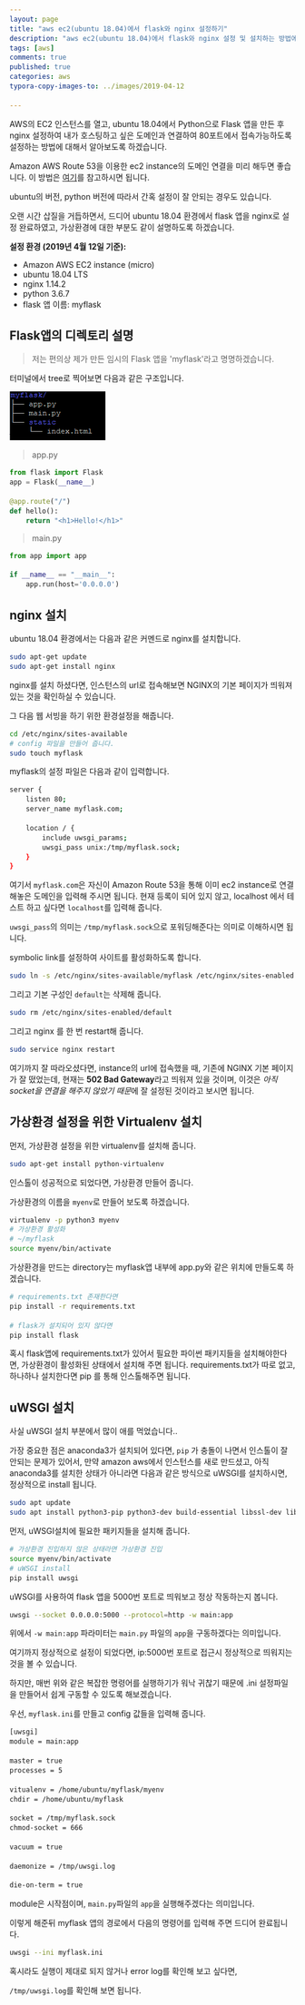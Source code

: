 ```yaml
---
layout: page
title: "aws ec2(ubuntu 18.04)에서 flask와 nginx 설정하기"
description: "aws ec2(ubuntu 18.04)에서 flask와 nginx 설정 및 설치하는 방법에 대하여 알아보겠습니다"
tags: [aws]
comments: true
published: true
categories: aws
typora-copy-images-to: ../images/2019-04-12

---
```




AWS의 EC2 인스턴스를 열고, ubuntu 18.04에서 Python으로 Flask 앱을 만든 후 nginx 설정하여 내가 호스팅하고 싶은 도메인과 연결하여 80포트에서 접속가능하도록 설정하는 방법에 대해서 알아보도록 하겠습니다. 

Amazon AWS Route 53을 이용한 ec2 instance의 도메인 연결을 미리 해두면 좋습니다. 이 방법은 [여기](<https://teddylee777.github.io/aws/%EC%95%84%EB%A7%88%EC%A1%B4AWS-%EC%9D%B8%EC%8A%A4%ED%84%B4%EC%8A%A4-%EB%8F%84%EB%A9%94%EC%9D%B8-%EC%97%B0%EA%B2%B0%ED%95%98%EA%B8%B0>)를 참고하시면 됩니다.

ubuntu의 버전, python 버전에 따라서 간혹 설정이 잘 안되는 경우도 있습니다.

오랜 시간 삽질을 거듭하면서, 드디어 ubuntu 18.04 환경에서 flask 앱을 nginx로 설정 완료하였고, 가상환경에 대한 부분도 같이 설명하도록 하겠습니다.



**설정 환경 (2019년 4월 12일 기준):**

- Amazon AWS EC2 instance (micro)
- ubuntu 18.04 LTS
- nginx 1.14.2
- python 3.6.7
- flask 앱 이름: myflask





## Flask앱의 디렉토리 설명

> 저는 편의상 제가 만든 임시의 Flask 앱을 'myflask'라고 명명하겠습니다.

터미널에서 tree로 찍어보면 다음과 같은 구조입니다.

![1555004071562](../images/2019-04-12/1555004071562.png)

> app.py

```python
from flask import Flask
app = Flask(__name__)

@app.route("/")
def hello():
    return "<h1>Hello!</h1>"
```



> main.py

```python
from app import app

if __name__ == "__main__":
    app.run(host='0.0.0.0')
```



## nginx 설치

ubuntu 18.04 환경에서는 다음과 같은 커멘드로 nginx를 설치합니다.

```bash
sudo apt-get update
sudo apt-get install nginx
```

nginx를 설치 하셨다면, 인스턴스의 url로 접속해보면 NGINX의 기본 페이지가 띄워져 있는 것을 확인하실 수 있습니다.



그 다음 웹 서빙을 하기 위한 환경설정을 해줍니다.

```bash
cd /etc/nginx/sites-available
# config 파일을 만들어 줍니다.
sudo touch myflask
```



myflask의 설정 파일은 다음과 같이 입력합니다.

```bash
server {
    listen 80;
    server_name myflask.com;

    location / {
        include uwsgi_params;
        uwsgi_pass unix:/tmp/myflask.sock;
    }
}
```

여기서 `myflask.com`은 자신이 Amazon Route 53을 통해 이미 ec2 instance로 연결해놓은 도메인을 입력해 주시면 됩니다. 현재 등록이 되어 있지 않고, localhost 에서 테스트 하고 싶다면 `localhost`를 입력해 줍니다.

`uwsgi_pass`의 의미는 `/tmp/myflask.sock`으로 포워딩해준다는 의미로 이해하시면 됩니다.



symbolic link를 설정하여 사이트를 활성화하도록 합니다.

```bash
sudo ln -s /etc/nginx/sites-available/myflask /etc/nginx/sites-enabled
```



그리고 기본 구성인 ``default``는 삭제해 줍니다.

```bash
sudo rm /etc/nginx/sites-enabled/default
```



그리고 nginx 를 한 번 restart해 줍니다.

```bash
sudo service nginx restart
```



여기까지 잘 따라오셨다면, instance의 url에 접속했을 때, 기존에 NGINX 기본 페이지가 잘 떴었는데, 현재는 **502 Bad Gateway**라고 띄워져 있을 것이며, 이것은 *아직 socket을 연결을 해주지 않았기 때문*에 잘 설정된 것이라고 보시면 됩니다.



## 가상환경 설정을 위한 Virtualenv 설치

먼저, 가상환경 설정을 위한 virtualenv를 설치해 줍니다.

```bash
sudo apt-get install python-virtualenv
```

인스톨이 성공적으로 되었다면, 가상환경 만들어 줍니다.

가상환경의 이름을 `myenv`로 만들어 보도록 하겠습니다.

```bash
virtualenv -p python3 myenv
# 가상환경 활성화
# ~/myflask
source myenv/bin/activate
```

가상환경을 만드는 directory는 myflask앱 내부에 app.py와 같은 위치에 만들도록 하겠습니다.



```bash
# requirements.txt 존재한다면
pip install -r requirements.txt

# flask가 설치되어 있지 않다면
pip install flask
```

혹시 flask앱에 requirements.txt가 있어서 필요한 파이썬 패키지들을 설치해야한다면, 가상환경이 활성화된 상태에서 설치해 주면 됩니다. requirements.txt가 따로 없고, 하나하나 설치한다면 pip 를 통해 인스톨해주면 됩니다.

## uWSGI 설치

사실 uWSGI 설치 부분에서 많이 애를 먹었습니다..

가장 중요한 점은 anaconda3가 설치되어 있다면, ``pip`` 가 충돌이 나면서 인스톨이 잘 안되는 문제가 있어서, 만약 amazon aws에서 인스턴스를 새로 만드셨고, 아직 anaconda3를 설치한 상태가 아니라면 다음과 같은 방식으로 uWSGI를 설치하시면, 정상적으로 install 됩니다.

```bash
sudo apt update
sudo apt install python3-pip python3-dev build-essential libssl-dev libffi-dev python3-setuptools
```

먼저, uWSGI설치에 필요한 패키지들을 설치해 줍니다.



```bash
# 가상환경 진입하지 않은 상태라면 가상환경 진입
source myenv/bin/activate
# uWSGI install
pip install uwsgi
```



uWSGI를 사용하여 flask 앱을 5000번 포트로 띄워보고 정상 작동하는지 봅니다.

```bash
uwsgi --socket 0.0.0.0:5000 --protocol=http -w main:app
```

위에서 `-w main:app` 파라미터는 `main.py` 파일의 `app`을 구동하겠다는 의미입니다.

여기까지 정상적으로 설정이 되었다면, ip:5000번 포트로 접근시 정상적으로 띄워지는 것을 볼 수 있습니다.



하지만, 매번 위와 같은 복잡한 명령어를 실행하기가 워낙 귀찮기 때문에 .ini 설정파일을 만들어서 쉽게 구동할 수 있도록 해보겠습니다.

우선, `myflask.ini`를 만들고 config 값들을 입력해 줍니다.

```bash
[uwsgi]
module = main:app

master = true
processes = 5

vitualenv = /home/ubuntu/myflask/myenv
chdir = /home/ubuntu/myflask

socket = /tmp/myflask.sock
chmod-socket = 666

vacuum = true

daemonize = /tmp/uwsgi.log

die-on-term = true
```

module은 시작점이며, `main.py`파일의 `app`을 실행해주겠다는 의미입니다.



이렇게 해준뒤 myflask 앱의 경로에서 다음의 명령어를 입력해 주면 드디어 완료됩니다.

```bash
uwsgi --ini myflask.ini
```



혹시라도 실행이 제대로 되지 않거나 error log를 확인해 보고 싶다면,

`/tmp/uwsgi.log`를 확인해 보면 됩니다.


